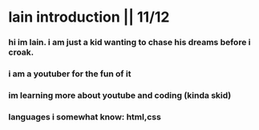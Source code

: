 # lain introduction || 11/12

### hi im lain. i am just a kid wanting to chase his dreams before i croak.
### i am a youtuber for the fun of it
### im learning more about youtube and coding (kinda skid)

### languages i somewhat know: html,css
